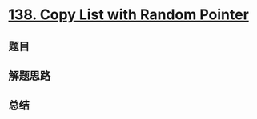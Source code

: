 # [138. Copy List with Random Pointer](https://leetcode.com/problems/copy-list-with-random-pointer/)

## 题目


## 解题思路


## 总结


